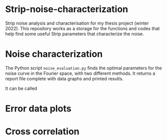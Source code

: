 # Strip-noise-characterization

Strip noise analysis and characterisation for my thesis project (winter 2022).
This repository works as a storage for the functions and codes that help find some useful Strip parameters that characterize the noise.

# Noise characterization
The Python script $\texttt{noise_evaluation.py}$ finds the optimal parameters for the noise curve in the Fourier space, with two different methods. It returns a report file complete with data graphs and printed results.

It can be called 

# Error data plots


# Cross correlation
